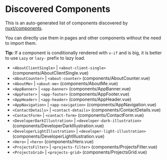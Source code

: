 # Discovered Components

This is an auto-generated list of components discovered by [nuxt/components](https://github.com/nuxt/components).

You can directly use them in pages and other components without the need to import them.

**Tip:** If a component is conditionally rendered with `v-if` and is big, it is better to use `Lazy` or `lazy-` prefix to lazy load.

- `<AboutClientSingle>` | `<about-client-single>` (components/AboutClientSingle.vue)
- `<AboutCounter>` | `<about-counter>` (components/AboutCounter.vue)
- `<AboutMe>` | `<about-me>` (components/AboutMe.vue)
- `<AppBanner>` | `<app-banner>` (components/AppBanner.vue)
- `<AppFooter>` | `<app-footer>` (components/AppFooter.vue)
- `<AppHeader>` | `<app-header>` (components/AppHeader.vue)
- `<AppNavigation>` | `<app-navigation>` (components/AppNavigation.vue)
- `<ContactDetails>` | `<contact-details>` (components/ContactDetails.vue)
- `<ContactForm>` | `<contact-form>` (components/ContactForm.vue)
- `<DeveloperDarkIllustration>` | `<developer-dark-illustration>` (components/DeveloperDarkIllustration.vue)
- `<DeveloperLightIllustration>` | `<developer-light-illustration>` (components/DeveloperLightIllustration.vue)
- `<Hero>` | `<hero>` (components/Hero.vue)
- `<ProjectsFilter>` | `<projects-filter>` (components/ProjectsFilter.vue)
- `<ProjectsGrid>` | `<projects-grid>` (components/ProjectsGrid.vue)
